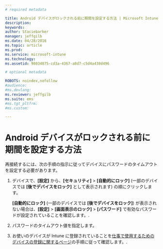 ```yaml
---
# required metadata

title: Android デバイスがロックされる前に期間を設定する方法 | Microsoft Intune
description:
keywords:
author: Staciebarker
manager: jeffgilb
ms.date: 04/28/2016
ms.topic: article
ms.prod:
ms.service: microsoft-intune
ms.technology:
ms.assetid: 98034875-cd3a-4367-a8d7-c5d4a438d496

# optional metadata

ROBOTS: noindex,nofollow
#audience:
#ms.devlang:
ms.reviewer: jeffgilb
ms.suite: ems
#ms.tgt_pltfrm:
#ms.custom:

---
```


# Android デバイスがロックされる前に期間を設定する方法
再接続するには、次の手順の指示に従ってデバイスにパスワードのタイムアウトを設定する必要があります。

1.  デバイスで、**[設定]** から、**[セキュリティ]** &gt; **[自動的にロック]** (一部のデバイスでは **[後でデバイスをロック]** として表示されます) の順にクリックします。

    **[自動的にロック]**  (一部のデバイスでは **[後でデバイスをロック]**) が表示されない場合は、**[設定]**  &gt;  **[画面表示のロック]**  &gt;  **[パスワード]** で有効なパスワードが設定されていることを確認します。.

2.  パスワードのタイムアウト値を指定します。

3.  お使いのデバイスが Intune に登録されていることを[仕事で使用するためのデバイスの登録に関するページ](http://go.microsoft.com/fwlink/?LinkId=519071)の手順に従って確認します。.



<!--HONumber=May16_HO1-->


